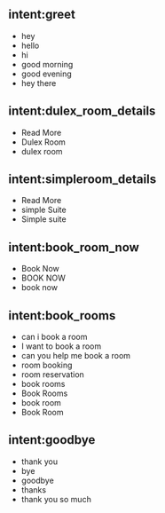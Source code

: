 ## intent:greet
- hey
- hello
- hi
- good morning
- good evening
- hey there

## intent:dulex_room_details
- Read More
- Dulex Room
- dulex room

## intent:simpleroom_details
- Read More
- simple Suite
- Simple suite

## intent:book_room_now
- Book Now
- BOOK NOW
- book now

## intent:book_rooms
- can i book a room
- I want to book a room
- can you help me book a room
- room booking
- room reservation
- book rooms
- Book Rooms
- book room
- Book Room

## intent:goodbye
- thank you
- bye
- goodbye
- thanks
- thank you so much



